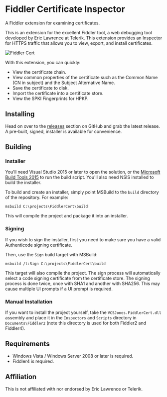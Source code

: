 # Fiddler Certificate Inspector
A Fiddler extension for examining certificates.

This is an extension for the excellent Fiddler tool, a web debugging tool developed by Eric Lawrence at Telerik.
This extension provides an Inspector for HTTPS traffic that allows you to view, export, and install certificates.

![Fiddler Cert](https://vcsjones.com/wp-content/uploads/fiddlercertinspector.png)

With this extension, you can quickly:

* View the certificate chain.
* View common properties of the certificate such as the Common Name (CN in subject) and the Subject Alternative Name.
* Save the certificate to disk.
* Import the certificate into a certificate store.
* View the SPKI Fingerprints for HPKP.

## Installing

Head on over to the [releases](https://github.com/vcsjones/FiddlerCert/releases/latest) section on GitHub and grab the latest
release. A pre-built, signed, installer is available for convenience.

## Building

### Installer

You'll need Visual Studio 2015 or later to open the solution, or the [Microsoft Build Tools 2015](https://www.microsoft.com/en-us/download/details.aspx?id=48159)
to run the build script. You'll also need NSIS installed to build the installer.

To build and create an installer, simply point MSBuild to the `build` directory of the repository. For example:

    msbuild C:\projects\FiddlerCert\build

This will compile the project and package it into an installer.

### Signing

If you wish to sign the installer, first you need to make sure you have a valid Authenticode signing certificate.

Then, use the `Sign` build target with MSBuild:

    msbuild /t:Sign C:\projects\FiddlerCert\build
    
This target will also compile the project. The sign process will automatically select a code signing certificate from
the certificate store. The signing process is done twice, once with SHA1 and another with SHA256. This may cause multiple
UI prompts if a UI prompt is required.


### Manual Installation

If you want to install the project yourself, take the `VCSJones.FiddlerCert.dll` assembly and place it in the `Inspectors` and
`Scripts` directory in `Documents\Fiddler2` (note this directory is used for both Fiddler2 and Fiddler4).

## Requirements

* Windows Vista / Windows Server 2008 or later is required.
* Fiddler4 is required.

## Affiliation

This is not affiliated with nor endorsed by Eric Lawrence or Telerik.
